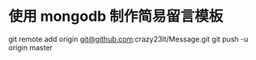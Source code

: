 # 使用 mongodb 制作简易留言模板
git remote add origin git@github.com:crazy23lt/Message.git
git push -u origin master